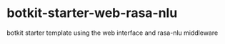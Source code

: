 # botkit-starter-web-rasa-nlu
botkit starter template using the web interface and rasa-nlu middleware
